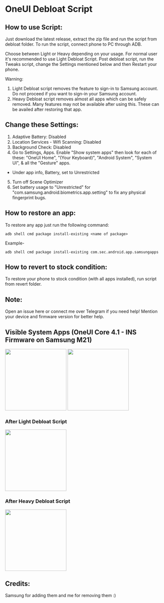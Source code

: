# OneUI Debloat Script

## How to use Script: 
Just download the latest release, extract the zip file and run the script from debloat folder. To run the script, connect phone to PC through ADB.

Choose between Light or Heavy depending on your usage. For normal user it's recommended to use Light Debloat Script. Post debloat script, run the Tweaks script, change the Settings mentioned below and then Restart your phone.

Warning: 
1. Light Debloat script removes the feature to sign-in to Samsung account. Do not proceed if you want to sign-in your Samsung account.
2. Heavy Debloat script removes almost all apps which can be safely removed. Many features may not be available after using this. These can be availed after restoring that app.

## Change these Settings:
1. Adaptive Battery: Disabled
2. Location Services - Wifi Scanning: Disabled
3. Background Check: Disabled
4. Go to Settings, Apps. Enable "Show system apps" then look for each of these:
"OneUI Home", "(Your Keyboard)", "Android System", "System UI", & all the "Gesture" apps.
- Under app info, Battery, set to Unrestricted
5. Turn off Scene Optimizer
6. Set battery usage to "Unrestricted" for "com.samsung.android.biometrics.app.setting" to fix any physical fingerprint bugs.

## How to restore an app:

To restore any app just run the following command:
~~~
adb shell cmd package install-existing <name of package>
~~~

Example- 
~~~
adb shell cmd package install-existing com.sec.android.app.samsungapps
~~~

## How to revert to stock condition:

To restore your phone to stock condition (with all apps installed), run script from revert folder.

## Note:
Open an issue here or connect me over Telegram if you need help! Mention your device and firmware version for better help.

## Visible System Apps (OneUI Core 4.1 - INS Firmware on Samsung M21)
<img src="1.jpg" width="200"/>  <img src="2.jpg" width="200"/>

### After Light Debloat Script
<img src="3.jpg" width="200"/>

### After Heavy Debloat Script
<img src="4.jpg" width="200"/>

## Credits:
Samsung for adding them and me for removing them :)